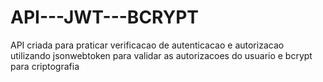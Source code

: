# API---JWT---BCRYPT
API criada para praticar verificacao de autenticacao e autorizacao utilizando jsonwebtoken para validar as autorizacoes do usuario e bcrypt para criptografia
